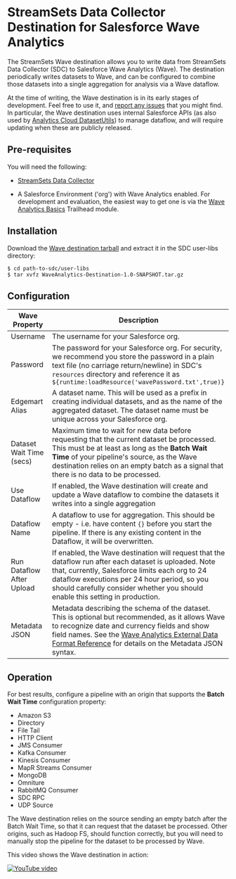 StreamSets Data Collector Destination for Salesforce Wave Analytics
===================================================================

The StreamSets Wave destination allows you to write data from StreamSets Data Collector (SDC) to Salesforce Wave Analytics (Wave). The destination periodically writes datasets to Wave, and can be configured to combine those datasets into a single aggregation for analysis via a Wave dataflow.

At the time of writing, the Wave destination is in its early stages of development. Feel free to use it, and [report any issues](https://github.com/metadaddy/StreamSets-WaveAnalytics/issues) that you might find. In particular, the Wave destination uses internal Salesforce APIs (as also used by [Analytics Cloud DatasetUtils](https://github.com/forcedotcom/Analytics-Cloud-Dataset-Utils)) to manage dataflow, and will require updating when these are publicly released.

Pre-requisites
--------------

You will need the following:

* [StreamSets Data Collector](https://streamsets.com/product/)

* A Salesforce Environment ('org') with Wave Analytics enabled. For development and evaluation, the easiest way to get one is via the [Wave Analytics Basics](https://developer.salesforce.com/trailhead/module/wave_analytics_basics) Trailhead module.

Installation
------------

Download the [Wave destination tarball](https://github.com/metadaddy/StreamSets-WaveAnalytics/blob/master/target/WaveAnalytics-Destination-1.0-SNAPSHOT.tar.gz) and extract it in the SDC user-libs directory:

	$ cd path-to-sdc/user-libs
	$ tar xvfz WaveAnalytics-Destination-1.0-SNAPSHOT.tar.gz

Configuration
-------------

| Wave Property | Description |
| --- | --- |
| Username | The username for your Salesforce org. |
| Password | The password for your Salesforce org. For security, we recommend you store the password in a plain text file (no carriage return/newline) in SDC's `resources` directory and reference it as `${runtime:loadResource('wavePassword.txt',true)}` |
| Edgemart Alias | A dataset name. This will be used as a prefix in creating individual datasets, and as the name of the aggregated dataset. The dataset name must be unique across your Salesforce org. |
| Dataset Wait Time (secs) | Maximum time to wait for new data before requesting that the current dataset be processed. This must be at least as long as the **Batch Wait Time** of your pipeline's source, as the Wave destination relies on an empty batch as a signal that there is no data to be processed. |
| Use Dataflow | If enabled, the Wave destination will create and update a Wave dataflow to combine the datasets it writes into a single aggregation |
| Dataflow Name | A dataflow to use for aggregation. This should be empty - i.e. have content `{}` before you start the pipeline. If there is any existing content in the Dataflow, it will be overwritten. |
| Run Dataflow After Upload | If enabled, the Wave destination will request that the dataflow run after each dataset is uploaded. Note that, currently, Salesforce limits each org to 24 dataflow executions per 24 hour period, so you should carefully consider whether you should enable this setting in production. |
| Metadata JSON | Metadata describing the schema of the dataset. This is optional but recommended, as it allows Wave to recognize date and currency fields and show field names. See the [Wave Analytics External Data Format Reference](https://developer.salesforce.com/docs/atlas.en-us.bi_dev_guide_ext_data_format.meta/bi_dev_guide_ext_data_format/) for details on the Metadata JSON syntax. |

Operation
---------

For best results, configure a pipeline with an origin that supports the **Batch Wait Time** configuration property:

* Amazon S3
* Directory
* File Tail
* HTTP Client
* JMS Consumer
* Kafka Consumer
* Kinesis Consumer
* MapR Streams Consumer
* MongoDB
* Omniture
* RabbitMQ Consumer
* SDC RPC
* UDP Source

The Wave destination relies on the source sending an empty batch after the Batch Wait Time, so that it can request that the dataset be processed. Other origins, such as Hadoop FS, should function correctly, but you will need to manually stop the pipeline for the dataset to be processed by Wave.

This video shows the Wave destination in action:

[![YouTube video](http://img.youtube.com/vi/YkyBrmOz5P8/maxresdefault.jpg)](//www.youtube.com/watch?v=YkyBrmOz5P8)